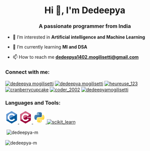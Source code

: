 <h1 align="center">Hi 👋, I'm Dedeepya</h1>
<h3 align="center">A passionate programmer from India</h3>

- 🔭 I’m interested in **Artificial intelligence and Machine Learning**

- 🌱 I’m currently learning **Ml and DSA**

- 📫 How to reach me **dedeepya1402.mogilisetti@gmail.com**

<h3 align="left">Connect with me:</h3>
<p align="left">
<a href="https://linkedin.com/in/dedeepya mogilisetti" target="blank"><img align="center" src="https://raw.githubusercontent.com/rahuldkjain/github-profile-readme-generator/master/src/images/icons/Social/linked-in-alt.svg" alt="dedeepya mogilisetti" height="30" width="40" /></a>
<a href="https://kaggle.com/dedeepya mogilisetti" target="blank"><img align="center" src="https://raw.githubusercontent.com/rahuldkjain/github-profile-readme-generator/master/src/images/icons/Social/kaggle.svg" alt="dedeepya mogilisetti" height="30" width="40" /></a>
<a href="https://www.codechef.com/users/heureuse_123" target="blank"><img align="center" src="https://cdn.jsdelivr.net/npm/simple-icons@3.1.0/icons/codechef.svg" alt="heureuse_123" height="30" width="40" /></a>
<a href="https://www.hackerrank.com/cranberrycupcake" target="blank"><img align="center" src="https://raw.githubusercontent.com/rahuldkjain/github-profile-readme-generator/master/src/images/icons/Social/hackerrank.svg" alt="cranberrycupcake" height="30" width="40" /></a>
<a href="https://www.leetcode.com/coder_2002" target="blank"><img align="center" src="https://raw.githubusercontent.com/rahuldkjain/github-profile-readme-generator/master/src/images/icons/Social/leet-code.svg" alt="coder_2002" height="30" width="40" /></a>
<a href="https://auth.geeksforgeeks.org/user/dedeepyamogilisetti" target="blank"><img align="center" src="https://raw.githubusercontent.com/rahuldkjain/github-profile-readme-generator/master/src/images/icons/Social/geeks-for-geeks.svg" alt="dedeepyamogilisetti" height="30" width="40" /></a>
</p>

<h3 align="left">Languages and Tools:</h3>
<p align="left"> <a href="https://www.cprogramming.com/" target="_blank"> <img src="https://raw.githubusercontent.com/devicons/devicon/master/icons/c/c-original.svg" alt="c" width="40" height="40"/> </a> <a href="https://www.w3schools.com/cpp/" target="_blank"> <img src="https://raw.githubusercontent.com/devicons/devicon/master/icons/cplusplus/cplusplus-original.svg" alt="cplusplus" width="40" height="40"/> </a> <a href="https://www.python.org" target="_blank"> <img src="https://raw.githubusercontent.com/devicons/devicon/master/icons/python/python-original.svg" alt="python" width="40" height="40"/> </a> <a href="https://scikit-learn.org/" target="_blank"> <img src="https://upload.wikimedia.org/wikipedia/commons/0/05/Scikit_learn_logo_small.svg" alt="scikit_learn" width="40" height="40"/> </a> </p>

<p>&nbsp;<img align="center" src="https://github-readme-stats.vercel.app/api?username=dedeepya-m&show_icons=true&locale=en" alt="dedeepya-m" /></p>

<p><img align="center" src="https://github-readme-streak-stats.herokuapp.com/?user=dedeepya-m&" alt="dedeepya-m" /></p>
